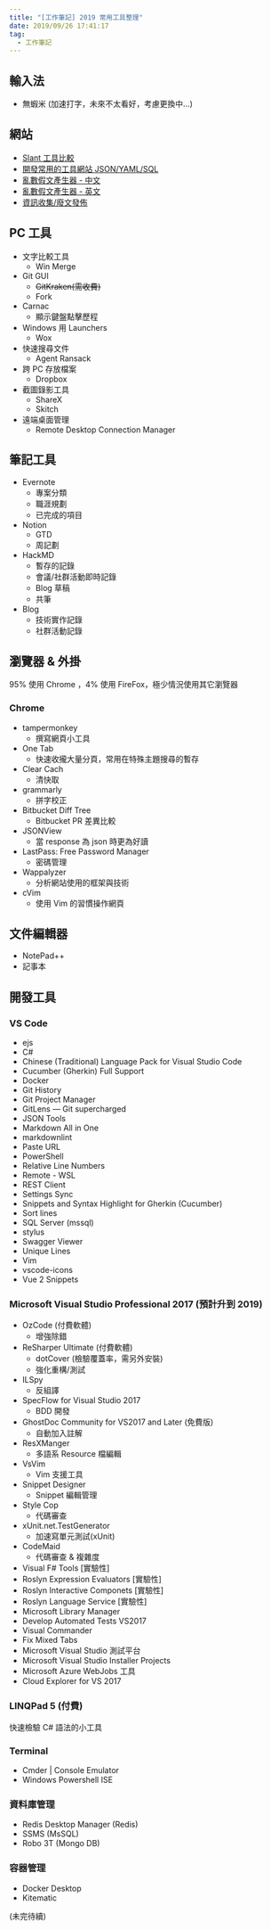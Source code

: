 ```yaml
---
title: "[工作筆記] 2019 常用工具整理"
date: 2019/09/26 17:41:17
tag:
  - 工作筆記
---
```


## 輸入法

- 無蝦米 (加速打字，未來不太看好，考慮更換中…)

## 網站

- [Slant 工具比較](https://www.slant.co/)
- [開發常用的工具網站 JSON/YAML/SQL](https://blog.marsen.me/2019/04/11/2019/tool_sites/ )
- [亂數假文產生器 - 中文](http://www.richyli.com/tool/loremipsum/)
- [亂數假文產生器 - 英文](https://www.lipsum.com/feed/html)
- [資訊收集/廢文發佈](https://zh-tw.facebook.com/)

## PC 工具

- 文字比較工具
  - Win Merge  
- Git GUI
  - ~~GitKraken(需收費)~~
  - Fork
- Carnac
  - 顯示鍵盤點擊歷程
- Windows 用 Launchers
  - Wox
- 快速搜尋文件
  - Agent Ransack
- 跨 PC 存放檔案
  - Dropbox
- 截圖錄影工具
  - ShareX
  - Skitch  
- 遠端桌面管理
  - Remote Desktop Connection Manager

## 筆記工具

- Evernote
  - 專案分類
  - 職涯規劃
  - 已完成的項目
- Notion
  - GTD
  - 周記劃
- HackMD
  - 暫存的記錄
  - 會議/社群活動即時記錄
  - Blog 草稿
  - 共筆
- Blog
  - 技術實作記錄
  - 社群活動記錄

## 瀏覽器 & 外掛

95% 使用 Chrome ，4% 使用 FireFox，極少情況使用其它瀏覽器

### Chrome

- tampermonkey
  - 撰寫網頁小工具
- One Tab
  - 快速收攏大量分頁，常用在特殊主題搜尋的暫存
- Clear Cach
  - 清快取
- grammarly
  - 拼字校正
- Bitbucket Diff Tree
  - Bitbucket PR 差異比較
- JSONView
  - 當 response 為 json 時更為好讀
- LastPass: Free Password Manager
  - 密碼管理
- Wappalyzer
  - 分析網站使用的框架與技術
- cVim
  - 使用 Vim 的習慣操作網頁

## 文件編輯器

- NotePad++
- 記事本

## 開發工具

### VS Code

- ejs
- C#
- Chinese (Traditional) Language Pack for Visual Studio Code
- Cucumber (Gherkin) Full Support
- Docker
- Git History
- Git Project Manager
- GitLens — Git supercharged
- JSON Tools
- Markdown All in One
- markdownlint
- Paste URL
- PowerShell
- Relative Line Numbers
- Remote - WSL
- REST Client
- Settings Sync
- Snippets and Syntax Highlight for Gherkin (Cucumber)
- Sort lines
- SQL Server (mssql)
- stylus
- Swagger Viewer
- Unique Lines
- Vim
- vscode-icons
- Vue 2 Snippets

### Microsoft Visual Studio Professional 2017 (預計升到 2019)

- OzCode (付費軟體)
  - 增強除錯
- ReSharper Ultimate (付費軟體)
  - dotCover (檢驗覆蓋率，需另外安裝)
  - 強化重構/測試
- ILSpy
  - 反組譯
- SpecFlow for Visual Studio 2017
  - BDD 開發
- GhostDoc Community for VS2017 and Later (免費版)
  - 自動加入註解
- ResXManger
  - 多語系 Resource 檔編輯
- VsVim
  - Vim 支援工具
- Snippet Designer
  - Snippet 編輯管理
- Style Cop
  - 代碼審查
- xUnit.net.TestGenerator
  - 加速寫單元測試(xUnit)
- CodeMaid
  - 代碼審查 & 複雜度
- Visual F# Tools [實驗性]
- Roslyn Expression Evaluators [實驗性]
- Roslyn Interactive Componets [實驗性]
- Roslyn Language Service [實驗性]
- Microsoft Library Manager
- Develop Automated Tests VS2017
- Visual Commander
- Fix Mixed Tabs
- Microsoft Visual Studio 測試平台
- Microsoft Visual Studio Installer Projects
- Microsoft Azure WebJobs 工具
- Cloud Explorer for VS 2017

### LINQPad 5 (付費)

快速檢驗 C# 語法的小工具

### Terminal

- Cmder | Console Emulator
- Windows Powershell ISE

### 資料庫管理

- Redis Desktop Manager (Redis)
- SSMS (MsSQL)
- Robo 3T (Mongo DB)

### 容器管理

- Docker Desktop
- Kitematic

(未完待續)
